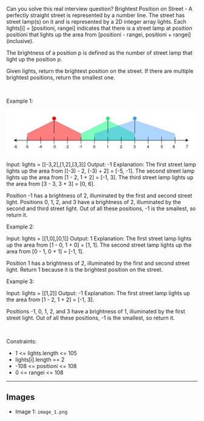 Can you solve this real interview question? Brightest Position on Street - A perfectly straight street is represented by a number line. The street has street lamp(s) on it and is represented by a 2D integer array lights. Each lights[i] = [positioni, rangei] indicates that there is a street lamp at position positioni that lights up the area from [positioni - rangei, positioni + rangei] (inclusive).

The brightness of a position p is defined as the number of street lamp that light up the position p.

Given lights, return the brightest position on the street. If there are multiple brightest positions, return the smallest one.

 

Example 1:

![Example 1](./image_1.png)


Input: lights = [[-3,2],[1,2],[3,3]]
Output: -1
Explanation:
The first street lamp lights up the area from [(-3) - 2, (-3) + 2] = [-5, -1].
The second street lamp lights up the area from [1 - 2, 1 + 2] = [-1, 3].
The third street lamp lights up the area from [3 - 3, 3 + 3] = [0, 6].

Position -1 has a brightness of 2, illuminated by the first and second street light.
Positions 0, 1, 2, and 3 have a brightness of 2, illuminated by the second and third street light.
Out of all these positions, -1 is the smallest, so return it.


Example 2:


Input: lights = [[1,0],[0,1]]
Output: 1
Explanation:
The first street lamp lights up the area from [1 - 0, 1 + 0] = [1, 1].
The second street lamp lights up the area from [0 - 1, 0 + 1] = [-1, 1].

Position 1 has a brightness of 2, illuminated by the first and second street light.
Return 1 because it is the brightest position on the street.


Example 3:


Input: lights = [[1,2]]
Output: -1
Explanation:
The first street lamp lights up the area from [1 - 2, 1 + 2] = [-1, 3].

Positions -1, 0, 1, 2, and 3 have a brightness of 1, illuminated by the first street light.
Out of all these positions, -1 is the smallest, so return it.


 

Constraints:

 * 1 <= lights.length <= 105
 * lights[i].length == 2
 * -108 <= positioni <= 108
 * 0 <= rangei <= 108

---

## Images

- Image 1: `image_1.png`

